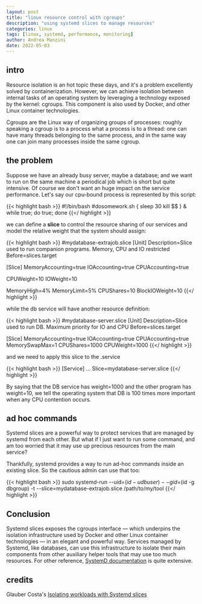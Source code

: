 ```yaml
---
layout: post
title: "linux resource control with cgroups"
description: "using systemd slices to manage resources"
categories: linux
tags: [linux, systemd, performance, monitoring]
author: Andrea Manzini
date: 2022-05-03
---
```



## intro

Resource isolation is an hot topic these days, and it's a problem excellently solved by containerization. However, we can achieve isolation between internal tasks of an operating system by leveraging a technology exposed by the kernel: cgroups. This component is also used by Docker, and other Linux container technologies.

Cgroups are the Linux way of organizing groups of processes: roughly speaking a cgroup is to a process what a process is to a thread: one can have many threads belonging to the same process, and in the same way one can join many processes inside the same cgroup.


## the problem

Suppose we have an already busy server, maybe a database; and we want to run on the same machine a periodical job which is short but quite intensive. Of course we don't want an huge impact on the service performance. Let's say our cpu-bound process is represented by this script:

{{< highlight bash >}}
#!/bin/bash
#dosomework.sh
{ 
  sleep 30
  kill $$
} &
while true; do true; done 
{{</ highlight >}}

we can define a **slice** to control the resource sharing of our services and model the relative weight that the system should assign:

{{< highlight bash >}}
#mydatabase-extrajob.slice
[Unit]
Description=Slice used to run companion programs. Memory, CPU and IO restricted
Before=slices.target

[Slice]
MemoryAccounting=true
IOAccounting=true
CPUAccounting=true

CPUWeight=10
IOWeight=10

MemoryHigh=4%
MemoryLimit=5%
CPUShares=10
BlockIOWeight=10
{{</ highlight >}}


while the db service will have another resource definition:

{{< highlight bash >}}
#mydatabase-server.slice
[Unit]
Description=Slice used to run DB. Maximum priority for IO and CPU
Before=slices.target

[Slice]
MemoryAccounting=true
IOAccounting=true
CPUAccounting=true
MemorySwapMax=1
CPUShares=1000
CPUWeight=1000
{{</ highlight >}}

and we need to apply this slice to the .service  

{{< highlight bash >}}
[Service]
...
Slice=mydatabase-server.slice
{{</ highlight >}}


By saying that the DB service has weight=1000 and the other program has weight=10, we tell the operating system that DB is 100 times more important when any CPU contention occurs.


## ad hoc commands
Systemd slices are a powerful way to protect services that are managed by systemd from each other. But what if I just want to run some command, and am too worried that it may use up precious resources from the main service?

Thankfully, systemd provides a way to run ad-hoc commands inside an existing slice. So the cautious admin can use that too:

{{< highlight bash >}}
sudo systemd-run --uid=$(id -u dbuser) --gid=$(id -g dbgroup) -t --slice=mydatabase-extrajob.slice /path/to/my/tool
{{</ highlight >}}


## Conclusion
Systemd slices exposes the cgroups interface — which underpins the isolation infrastructure used by Docker and other Linux container technologies — in an elegant and powerful way. Services managed by Systemd, like databases, can use this infrastructure to isolate their main components from other auxiliary helper tools that may use too much resources. For other reference, [SystemD documentation](https://www.freedesktop.org/software/systemd/man/systemd.resource-control.html#) is quite extensive.


## credits

Glauber Costa's [Isolating workloads with Systemd slices](https://www.scylladb.com/2019/09/25/isolating-workloads-with-systemd-slices/)
